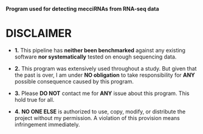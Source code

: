 __Program used for detecting mecciRNAs from RNA-seq data__

# DISCLAIMER

  - **1.** This pipeline has __neither been benchmarked__ against any existing software __nor systematically__ tested on enough sequencing data.  

  - **2.** This program was extensively used throughout a study. But given that the past is over, I am under **NO obligation** to take responsibility for __ANY__ possible consequence caused by this program.  

  - **3.** Please __DO NOT__ contact me for **ANY** issue about this program. This hold true for all. 

  - **4.** __NO ONE ELSE__ is authorized to use, copy, modify, or distribute the project without my permission. A violation of this provision means infringement immediately.
